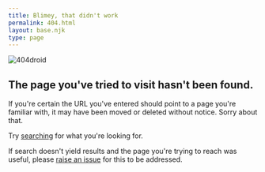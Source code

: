 ```yaml
---
title: Blimey, that didn't work
permalink: 404.html
layout: base.njk
type: page
---
```


<script>
  404();
</script>

![404droid](https://cdn.bayton.org/download/404.jpg)

## The page you've tried to visit hasn't been found. 

If you're certain the URL you've entered should point to a page you're familiar with, it may have been moved or deleted without notice. Sorry about that.

Try [searching](/search) for what you're looking for.

If search doesn't yield results and the page you're trying to reach was useful, please [raise an issue](https://github.com/jasonbayton/11ty/issues/new?assignees=jasonbayton&labels=bug&template=bug-report--website-.md&title=%5BBug%5D+) for this to be addressed.
